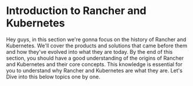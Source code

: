 # Introduction to Rancher and Kubernetes
Hey guys, in this section we're gonna focus on the history of Rancher and Kubernetes. We'll cover the products and solutions that came before them and how they've evolved into what they are today. By the end of this section, you should have a good understanding of the origins of Rancher and Kubernetes and their core concepts. This knowledge is essential for you to understand why Rancher and Kubernetes are what they are. Let's Dive into this below topics one by one.

